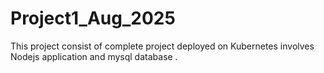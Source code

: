 # Project1_Aug_2025
This project consist of complete project deployed on Kubernetes involves Nodejs application and mysql database .
